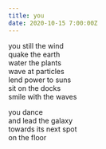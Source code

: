 ```yaml
---
title: you
date: 2020-10-15 7:00:00Z
---
```


you still the wind  
quake the earth  
water the plants  
wave at particles  
lend power to suns  
sit on the docks  
smile with the waves

you dance  
and lead the galaxy  
towards its next spot  
on the floor
